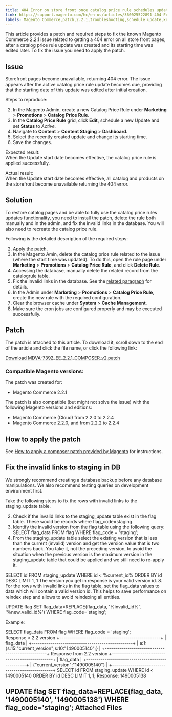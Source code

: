 ```yaml
---
title: 404 Error on store front once catalog price rule schedules update is performed
link: https://support.magento.com/hc/en-us/articles/360025522891-404-Error-on-store-front-once-catalog-price-rule-schedules-update-is-performed
labels: Magento Commerce,patch,2.2.1,troubleshooting,schedule update,known issues,404 error
---
```


This article provides a patch and required steps to fix the known Magento Commerce 2.2.1 issue related to getting a 404 error on all store front pages, after a catalog price rule update was created and its starting time was edited later. To fix the issue you need to apply the patch.

 Issue
-----

 Storefront pages become unavailable, returning 404 error. The issue appears after the active catalog price rule update becomes due, providing that the starting date of this update was edited after initial creation.

 Steps to reproduce:

 
 2. In the Magento Admin, create a new Catalog Price Rule under **Marketing** > **Promotions** > **Catalog Price Rule**.
 4. In the **Catalog Price Rule** grid, click **Edit,** schedule a new Update and set **Status** to *Active.* 
 6. Navigate to **Content** > **Content Staging** > **Dashboard.** 
 8. Select the recently created update and change its starting time.
 10. Save the changes.
 
 Expected result:  
 When the Update start date becomes effective, the catalog price rule is applied successfully.

 Actual result:  
 When the Update start date becomes effective, all catalog and products on the storefront become unavailable returning the 404 error.

 Solution
--------

 To restore catalog pages and be able to fully use the catalog price rules updates functionality, you need to install the patch, delete the rule both manually and in the admin, and fix the invalid links in the database. You will also need to recreate the catalog price rule.

 Following is the detailed description of the required steps:

 
 2.  [Apply the patch](#patch).
 4. In the Magento Amin, delete the catalog price rule related to the issue (where the start time was updated). To do this, open the rule page under **Marketing** > **Promotions** > **Catalog Price Rule**, and click **Delete Rule**.
 6. Accessing the database, manually delete the related record from the catalogrule table.
 8. Fix the invalid links in the database. See the [related paragraph](#fix_links) for details.
 10. In the Admin under **Marketing** > **Promotions** > **Catalog Price Rule**, create the new rule with the required configuration.
 12. Clear the browser cache under **System** > **Cache Management**.
 14. Make sure the cron jobs are configured properly and may be executed successfully.
 
 Patch
-----

 The patch is attached to this article. To download it, scroll down to the end of the article and click the file name, or click the following link:

 [Download MDVA-7392\_EE\_2.2.1\_COMPOSER\_v2.patch](https://support.magento.com/hc/en-us/article_attachments/360024181571/MDVA-7392_EE_2.2.1_COMPOSER_v2.patch)

 ### Compatible Magento versions:

 The patch was created for:

 
 * Magento Commerce 2.2.1
 
 The patch is also compatible (but might not solve the issue) with the following Magento versions and editions:

 
 * Magento Commerce (Cloud) from 2.2.0 to 2.2.4
 * Magento Commerce 2.2.0, and from 2.2.2 to 2.2.4
 
  

 How to apply the patch
----------------------

 See [How to apply a composer patch provided by Magento](https://support.magento.com/hc/en-us/articles/360028367731) for instructions.

 Fix the invalid links to staging in DB
--------------------------------------

 We strongly recommend creating a database backup before any database manipulations. We also recommend testing queries on development environment first.

 Take the following steps to fix the rows with invalid links to the staging\_update table.

 
 2. Check if the invalid links to the staging\_update table exist in the flag table. These would be records where flag\_code=staging.
 4. Identify the invalid version from the flag table using the following query: SELECT flag\_data FROM flag WHERE flag\_code = 'staging'; 
 6.  From the staging\_update table select the existing version that is less than the current (invalid) version and get the version value that is two numbers back. You take it, not the preceding version, to avoid the situation when the previous version is the maximum version in the staging\_update table that could be applied and we still need to re-apply it.

 SELECT id FROM staging\_update WHERE id < %current\_id% ORDER BY id DESC LIMIT 1, 1  The version you get in response is your valid version id.
 8.  For the rows with invalid links in the flag table, set the flag\_data values to data which will contain a valid version id. This helps to save performance on reindex step and allows to avoid reindexing all entities.

 UPDATE flag SET flag\_data=REPLACE(flag\_data, '%invalid\_id%', '%new\_valid\_id%') WHERE flag\_code='staging'; 
 
  

 Example:

 SELECT flag\_data FROM flag WHERE flag\_code = 'staging';   
Response < 2.2 version +-------------------------------------------------+ | flag\_data |  +-------------------------------------------------+ | a:1:{s:15:"current\_version";s:10:"1490005140";} | +-------------------------------------------------+ Response from 2.2 version +-------------------------------------------------+ | flag\_data |  +-------------------------------------------------+ | {"current\_version":"1490005140"} | +-------------------------------------------------+ SELECT id FROM staging\_update WHERE id < 1490005140 ORDER BY id DESC LIMIT 1, 1; Response: 1490005138

 UPDATE flag SET flag\_data=REPLACE(flag\_data, '1490005140', '1490005138') WHERE flag\_code='staging'; Attached Files
--------------

